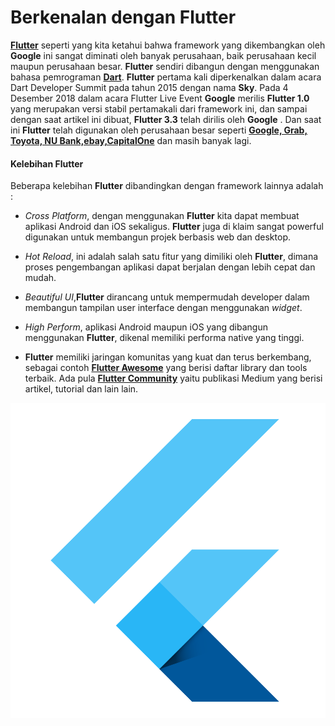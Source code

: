 # Berkenalan dengan Flutter

**[Flutter](https://flutter.dev//)** seperti yang kita ketahui bahwa framework yang dikembangkan oleh **Google** ini sangat diminati oleh banyak perusahaan, baik perusahaan kecil maupun perusahaan besar. **Flutter** sendiri dibangun dengan menggunakan bahasa pemrograman **[Dart](https://dart.dev//)**. **Flutter** pertama kali diperkenalkan dalam acara Dart Developer Summit pada tahun 2015 dengan nama **Sky**.
Pada 4 Desember 2018 dalam acara Flutter Live Event **Google** merilis **Flutter 1.0** yang merupakan versi stabil pertamakali dari framework ini, dan sampai dengan saat artikel ini dibuat, **Flutter 3.3** telah dirilis oleh **Google** .
Dan saat ini **Flutter** telah digunakan oleh perusahaan besar seperti **[Google, Grab, Toyota, NU Bank,ebay,CapitalOne](https://flutter.dev/showcase)** dan masih banyak lagi.

#### Kelebihan Flutter

Beberapa kelebihan **Flutter** dibandingkan dengan framework lainnya adalah :

- _Cross Platform_, dengan menggunakan **Flutter** kita dapat membuat aplikasi Android dan iOS sekaligus. **Flutter** juga di klaim sangat powerful digunakan untuk membangun projek berbasis web dan desktop.

- _Hot Reload_, ini adalah salah satu fitur yang dimiliki oleh **Flutter**, dimana proses pengembangan aplikasi dapat berjalan dengan lebih cepat dan mudah.

- _Beautiful UI_,**Flutter** dirancang untuk mempermudah developer dalam membangun tampilan user interface dengan menggunakan _widget_.

- _High Perform_, aplikasi Android maupun iOS yang dibangun menggunakan **Flutter**, dikenal memiliki performa native yang tinggi.

- **Flutter** memiliki jaringan komunitas yang kuat dan terus berkembang, sebagai contoh **[Flutter Awesome](https://flutterawesome.com/)** yang berisi daftar library dan tools terbaik. Ada pula **[Flutter Community](https://medium.com/flutter-community)** yaitu publikasi Medium yang berisi artikel, tutorial dan lain lain.

![The Flutter Logo](images/flutter.png)
